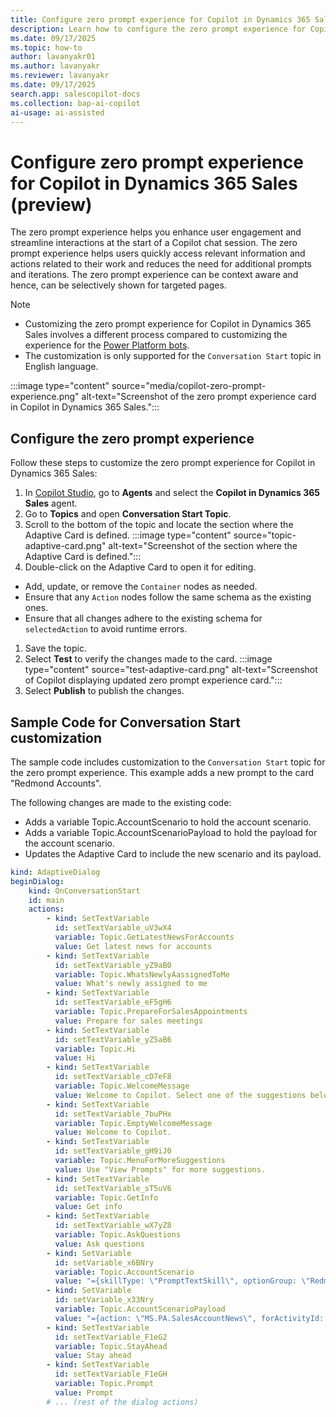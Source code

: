 ```yaml
---
title: Configure zero prompt experience for Copilot in Dynamics 365 Sales (preview)
description: Learn how to configure the zero prompt experience for Copilot in Dynamics 365 Sales.
ms.date: 09/17/2025
ms.topic: how-to
author: lavanyakr01
ms.author: lavanyakr
ms.reviewer: lavanyakr
ms.date: 09/17/2025
search.app: salescopilot-docs
ms.collection: bap-ai-copilot
ai-usage: ai-assisted
---
```


# Configure zero prompt experience for Copilot in Dynamics 365 Sales (preview)

The zero prompt experience helps you enhance user engagement and streamline interactions at the start of a Copilot chat session. The zero prompt experience helps users quickly access relevant information and actions related to their work and reduces the need for additional prompts and iterations. The zero prompt experience can be context aware and hence, can be selectively shown for targeted pages.

> [!NOTE]
- Customizing the zero prompt experience for Copilot in Dynamics 365 Sales involves a different process compared to customizing the experience for the [Power Platform bots](/power-apps/maker/model-driven-apps/copilot-chat-zpe-guide).
- The customization is only supported for the `Conversation Start` topic in English language.

:::image type="content" source="media/copilot-zero-prompt-experience.png" alt-text="Screenshot of the zero prompt experience card in Copilot in Dynamics 365 Sales.":::

## Configure the zero prompt experience

Follow these steps to customize the zero prompt experience for Copilot in Dynamics 365 Sales:

1. In [Copilot Studio](https://copilotstudio.microsoft.com/), go to **Agents** and select the **Copilot in Dynamics 365 Sales** agent.
1. Go to **Topics** and open **Conversation Start Topic**.
1. Scroll to the bottom of the topic and locate the section where the Adaptive Card is defined.
:::image type="content" source="topic-adaptive-card.png" alt-text="Screenshot of the section where the Adaptive Card is defined.":::
1. Double-click on the Adaptive Card to open it for editing.

  - Add, update, or remove the `Container` nodes as needed.
  - Ensure that any `Action` nodes follow the same schema as the existing ones.
  - Ensure that all changes adhere to the existing schema for `selectedAction` to avoid runtime errors.
1. Save the topic.
1. Select **Test** to verify the changes made to the card.
    :::image type="content" source="test-adaptive-card.png" alt-text="Screenshot of Copilot displaying updated zero prompt experience card.":::
1. Select **Publish** to publish the changes.


## Sample Code for Conversation Start customization

The sample code includes customization to the `Conversation Start` topic for the zero prompt experience. This example adds a new prompt to the card "Redmond Accounts".

The following changes are made to the existing code:
- Adds a variable Topic.AccountScenario to hold the account scenario.
- Adds a variable Topic.AccountScenarioPayload to hold the payload for the account scenario.
- Updates the Adaptive Card to include the new scenario and its payload.

```yaml
kind: AdaptiveDialog
beginDialog:
    kind: OnConversationStart
    id: main
    actions:
        - kind: SetTextVariable
          id: setTextVariable_uV3wX4
          variable: Topic.GetLatestNewsForAccounts
          value: Get latest news for accounts
        - kind: SetTextVariable
          id: setTextVariable_yZ9aB0
          variable: Topic.WhatsNewlyAassignedToMe
          value: What's newly assigned to me
        - kind: SetTextVariable
          id: setTextVariable_eF5gH6
          variable: Topic.PrepareForSalesAppointments
          value: Prepare for sales meetings
        - kind: SetTextVariable
          id: setTextVariable_yZ5aB6
          variable: Topic.Hi
          value: Hi
        - kind: SetTextVariable
          id: setTextVariable_cD7eF8
          variable: Topic.WelcomeMessage
          value: Welcome to Copilot. Select one of the suggestions below to get started.
        - kind: SetTextVariable
          id: setTextVariable_7buPHx
          variable: Topic.EmptyWelcomeMessage
          value: Welcome to Copilot.
        - kind: SetTextVariable
          id: setTextVariable_gH9iJ0
          variable: Topic.MenuForMoreSuggestions
          value: Use "View Prompts" for more suggestions.
        - kind: SetTextVariable
          id: setTextVariable_sT5uV6
          variable: Topic.GetInfo
          value: Get info
        - kind: SetTextVariable
          id: setTextVariable_wX7yZ8
          variable: Topic.AskQuestions
          value: Ask questions
        - kind: SetVariable
          id: setVariable_x6BNry
          variable: Topic.AccountScenario
          value: "={skillType: \"PromptTextSkill\", optionGroup: \"Redmond Accounts!\", prompt: \"What are the accounts located in Redmond?\" }"
        - kind: SetVariable
          id: setVariable_x33Nry
          variable: Topic.AccountScenarioPayload
          value: "={action: \"MS.PA.SalesAccountNews\", forActivityId: \"\", text: \"\", toolInput: \"{\"\"entity\"\": \"\"account\"\"}\", actionPayload: \"{\"\"entity\"\": \"\"account\"\"}\", type: \"followUpSuggestion\"}"
        - kind: SetTextVariable
          id: setTextVariable_F1eG2
          variable: Topic.StayAhead
          value: Stay ahead
        - kind: SetTextVariable
          id: setTextVariable_F1eGH
          variable: Topic.Prompt
          value: Prompt
        # ... (rest of the dialog actions)
```

